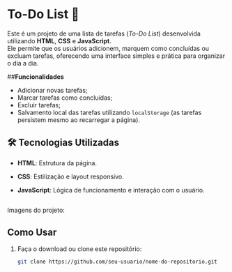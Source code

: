 # To-Do List 📝

Este é um projeto de uma lista de tarefas (*To-Do List*) desenvolvida utilizando **HTML**, **CSS** e **JavaScript**. <br>
Ele permite que os usuários adicionem, marquem como concluídas ou excluam tarefas, oferecendo uma interface simples e prática para organizar o dia a dia.


##**Funcionalidades**
- Adicionar novas tarefas;
- Marcar tarefas como concluídas;
- Excluir tarefas;
- Salvamento local das tarefas utilizando `localStorage` (as tarefas persistem mesmo ao recarregar a página).

## 🛠️ **Tecnologias Utilizadas**
- **HTML**: Estrutura da página.
- **CSS**: Estilização e layout responsivo.
- **JavaScript**: Lógica de funcionamento e interação com o usuário.

  ##
Imagens do projeto:

[](https://github.com/BrunaRch/to-do-list/blob/main/img/tela_adicionando_tarefas.jpeg)
[](https://github.com/BrunaRch/to-do-list/blob/main/img/tela_tarefa_conclu%C3%ADda.jpeg)
[](https://github.com/BrunaRch/to-do-list/blob/main/img/tela_botao_excluir.jpeg)

## **Como Usar**
1. Faça o download ou clone este repositório:
   ```bash
   git clone https://github.com/seu-usuario/nome-do-repositorio.git
